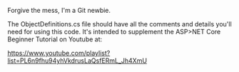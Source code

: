 Forgive the mess, I'm a Git newbie.

The ObjectDefinitions.cs file should have all the comments and details you'll need for using this code. 
It's intended to supplement the ASP>NET Core Beginner Tutorial on Youtube at:

https://www.youtube.com/playlist?list=PL6n9fhu94yhVkdrusLaQsfERmL_Jh4XmU
